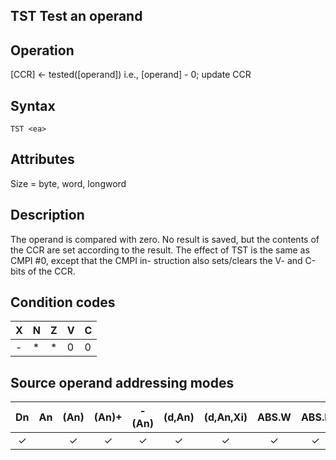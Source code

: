 ## TST Test an operand

## Operation
[CCR] ← tested([operand])
i.e., [operand] - 0; update CCR

## Syntax
```assembly
TST <ea>
```

## Attributes
Size = byte, word, longword

## Description
The operand is compared with zero. No result is saved, but the
contents of the CCR are set according to the result. The effect of
TST <ea> is the same as CMPI #0,<ea> except that the CMPI in-
struction also sets/clears the V- and C-bits of the CCR.


## Condition codes
|X|N|Z|V|C|
|--|--|--|--|--|
|-|*|*|0|0|

## Source operand addressing modes
|Dn|An|(An)|(An)+|-(An)|(d,An)|(d,An,Xi)|ABS.W|ABS.L|(d,PC)|(d,PC,Xn)|imm|
|:-:|:-:|:-:|:-:|:-:|:-:|:-:|:-:|:-:|:-:|:-:|:-:|
|✓||✓|✓|✓|✓|✓|✓|✓||||


